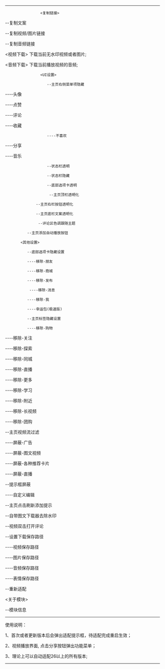 ******************************************************
                    <复制链接>                      

--复制文案

--复制视频/图片链接

--复制音频链接

<视频下载> 下载当前无水印视频或者图片;

<音频下载> 下载当前播放视频的音频;

                    <UI设置>                      

                       --主页右侧菜单项隐藏                     

 ----头像 
  
 ----点赞 
  
 ----评论 
  
 ----收藏 

                       ----不喜欢                     
  
 ----分享 
  
 ----音乐 
  
                       --状态栏透明                     
  
                       --状态栏隐藏                     
  
                       --底部选项卡透明                     
  
                        --主页顶栏透明化                      
  
                  --主页右栏按钮透明化                
  
                  --主页底栏文案透明化                

                   --评论区色调跟随主题                 
  
              --主页添加自动播放按钮            

           <其他设置>             

              --底部选项卡隐藏设置            
  
              ----移除-朋友            
  
              ----移除-商城            
  
              ----移除-发布            
  
               ----移除-消息             
    
              ----移除-我            

              ----幸运包(极速版)            

              --主页标签隐藏设置            
  
              ----移除-购物            
  
  ----移除-关注
  
  ----移除-探索
  
  ----移除-同城
  
  ----移除-直播
  
  ----移除-更多
  
   ----移除-学习 

  ----移除-附近
  
  ----移除-长视频

  ----移除-团购
  
  --主页视频流过滤
    
  ----屏蔽-广告
  
  ----屏蔽-图文视频
  
  ----屏蔽-各种推荐卡片
  
  ----屏蔽-直播
  
  --提示框屏蔽
    
  ----自定义编辑
  
  --主页点击刷新添加提示

  --自带图文下载器去除水印
  
  --视频双击打开评论
  
  --设置下载保存路径
      
  ----视频保存路径
  
  ----图片保存路径
      
  ----音频保存路径
  
  ----表情保存路径

  --重新适配
  
<关于模块> 
  
  --模块信息

******************************************************
使用说明：

1、首次或者更新版本后会弹出适配提示框，待适配完成重启生效；

2、视频播放界面, 点击分享按钮弹出功能菜单；

3、理论上可以自动适配26以上的所有版本;
******************************************************






